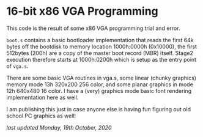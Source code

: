 # 16-bit x86 VGA Programming

This code is the result of some x86 VGA programming trial and error.

`boot.s` contains a basic bootloader implementation that reads the first 64k bytes off the bootdisk to memory location 1000h:0000h (0x10000), the first 512bytes (200h) are a copy of the master boot record (MBR) itself. Stage2 execution therefore starts at 1000h:0200h which is setup as the entry point of `vga.s`.


There are some basic VGA routines in vga.s, some linear (chunky graphics) memory mode 13h 320x200 256 color, and some planar graphics in mode 12h 640x480 16 color. I have a (very) graphics mode basic font rendering implementation here as well.

I am publishing this just in case anyone else is having fun figuring out old school PC graphics as well!

*last updated Monday, 19th October, 2020*